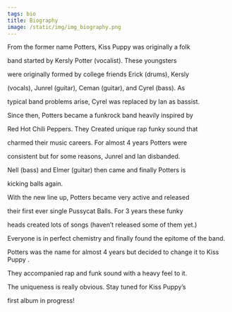 ```yaml
---
tags: bio
title: Biography
image: /static/img/img_biography.png
---
```

From the former name Potters, Kiss Puppy was originally a folk

band started by Kersly Potter (vocalist). These youngsters

were originally formed by college friends Erick (drums), Kersly

(vocals), Junrel (guitar), Ceman (guitar), and Cyrel (bass). As

typical band problems arise, Cyrel was replaced by Ian as bassist. 

Since then, Potters became a funkrock band heavily inspired by 

Red Hot Chili Peppers. They Created unique rap funky sound that 

charmed their music careers. For almost 4 years Potters were 

consistent but for some reasons, Junrel and Ian disbanded. 

Nell (bass) and Elmer (guitar) then came and finally Potters is 

kicking balls again.



With the new line up, Potters became very active and released

their first ever single Pussycat Balls. For 3 years these funky

heads created lots of songs (haven’t released some of them yet.) 

Everyone is in perfect chemistry and finally found the epitome of the band. 

Potters was the name for almost 4 years but decided to change it to Kiss Puppy .



They accompanied rap and funk sound with a heavy feel to it.

The uniqueness is really obvious. Stay tuned for Kiss Puppy’s

first album in progress!
